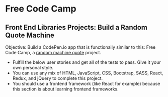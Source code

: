 # Free Code Camp
## Front End Libraries Projects: Build a Random Quote Machine

Objective: Build a CodePen.io app that is functionally similar to this: 
Free Code Camp, a [random machine quote](https://codepen.io/freeCodeCamp/pen/qRZeGZ) project.

- Fulfill the below user stories and get all of the tests to pass. Give it your own personal style.
- You can use any mix of HTML, JavaScript, CSS, Bootstrap, SASS, React, Redux, and jQuery to complete this project. 
- You should use a frontend framework (like React for example) because this section is about learning frontend frameworks.